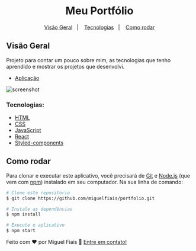 <h1 align="center">Meu Portfólio</h1>

<div align="center"> 

[Visão Geral](#visão-geral)&nbsp;&nbsp;&nbsp;|&nbsp;&nbsp;&nbsp;
[Tecnologias](#tecnologias)&nbsp;&nbsp;&nbsp;|&nbsp;&nbsp;&nbsp;
[Como rodar](#como-rodar)
</div>

<!-- OVERVIEW -->

## Visão Geral

Projeto para contar um pouco sobre mim, as tecnologias que tenho aprendido e mostrar os projetos que desenvolvi.

- [Aplicação](https://miguelfiais.github.io/Calculadora-de-arbitragem/)

![screenshot](https://user-images.githubusercontent.com/16707738/92399059-5716eb00-f132-11ea-8b14-bcacdc8ec97b.png)


### Tecnologias:

- [HTML](https://developer.mozilla.org/en-US/docs/Web/HTML)
- [CSS](https://developer.mozilla.org/en-US/docs/Web/CSS)
- [JavaScript](https://developer.mozilla.org/en-US/docs/Web/JavaScript)
- [React](https://reactjs.org/)
- [Styled-components](https://styled-components.com/docs/) 

## Como rodar

Para clonar e executar este aplicativo, você precisará de [Git](https://git-scm.com) e [Node.js](https://nodejs.org/en/download/) (que vem com [npm](http://npmjs.com)) instalado em seu computador. Na sua linha de comando:

```bash
# Clone este repositório
$ git clone https://github.com/miguelfiais/portfolio.git

# Instale as dependências
$ npm install

# Execute o aplicativo
$ npm start
```

Feito com ♥ por Miguel Fiais :wave: [Entre em contato!](https://www.linkedin.com/in/miguel-fiais/)
